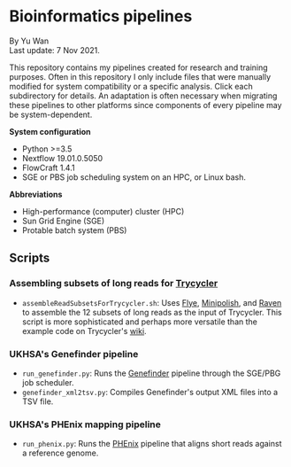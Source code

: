 # Bioinformatics pipelines

By Yu Wan  
Last update: 7 Nov 2021.


This repository contains my pipelines created for research and training purposes. Often in this repository I only include files that were manually modified for system compatibility or a specific analysis. Click each subdirectory for details. An adaptation is often necessary when migrating these pipelines to other platforms since components of every pipeline may be system-dependent.



**System configuration**

- Python >=3.5
- Nextflow 19.01.0.5050
- FlowCraft 1.4.1
- SGE or PBS job scheduling system on an HPC, or Linux bash.



**Abbreviations**

- High-performance (computer) cluster (HPC)
- Sun Grid Engine (SGE)
- Protable batch system (PBS)


## Scripts

### Assembling subsets of long reads for [Trycycler](https://github.com/rrwick/Trycycler/)
- `assembleReadSubsetsForTrycycler.sh`: Uses [Flye](https://github.com/fenderglass/Flye/), [Minipolish](https://github.com/rrwick/Minipolish), and [Raven](https://github.com/lbcb-sci/raven/) to assemble the 12 subsets of long reads as the input of Trycycler. This script is more sophisticated and perhaps more versatile than the example code on Trycycler's [wiki](https://github.com/rrwick/Trycycler/wiki/Generating-assemblies).


### UKHSA's Genefinder pipeline
- `run_genefinder.py`: Runs the [Genefinder](https://github.com/phe-bioinformatics/gene_finder) pipeline through the SGE/PBG job scheduler.
- `genefinder_xml2tsv.py`: Compiles Genefinder's output XML files into a TSV file.


### UKHSA's PHEnix mapping pipeline
- `run_phenix.py`: Runs the [PHEnix](https://github.com/phe-bioinformatics/PHEnix) pipeline that aligns short reads against a reference genome.
